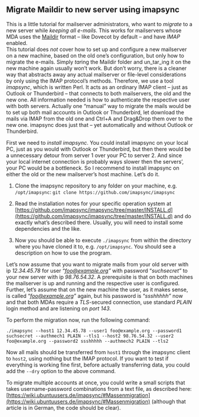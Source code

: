 ## Migrate Maildir to new server using imapsync

This is a little tutorial for mailserver administrators, who want to *migrate* to a new server while *keeping all e-mails*. This works for mailservers whose MDA uses the [Maildir](https://en.wikipedia.org/wiki/Maildir) format – like Dovecot by default – and have *IMAP* enabled.  
This tutorial does *not* cover how to set up and configure a new mailserver on a new machine, based on the old one’s configuration, but only how to migrate the e-mails. Simply *tar*ing the Maildir folder and un_tar_ing it on the new machine again usually won’t work. But don’t worry, there is a cleaner way that abstracts away any actual mailserver or file-level considerations by only using the IMAP protocol’s methods. Therefore, we use a tool *imapsync*, which is written Perl. It acts as an ordinary IMAP client – just as Outlook or Thunderbird – that connects to both mailservers, the old and the new one. All information needed is how to authenticate the respective user with both servers. Actually one “manual” way to migrate the mails would be to set up both mail accounts in Outlook or Thunderbird, let download the mails via IMAP from the old one and Ctrl+A and Drag&Drop them over to the new one. imapsync does just that – yet automatically and without Outlook or Thunderbird.

First we need to *install imapsync*. You could install imapsync on your local PC, just as you would with Outlook or Thunderbird, but then there would be a unnecessary detour from server 1 over your PC to server 2\. And since your local internet connection is probably ways slower then the servers’, your PC would be a bottleneck. So I recommend to install imapsync on either the old or the new mailserver’s host machine. Let’s do it.

1.  Clone the imapsync repository to any folder on your machine, e.g. `/opt/imapsync`: `git clone https://github.com/imapsync/imapsync`

2.  Read the installation notes for your specific operation system at [https://github.com/imapsync/imapsync/tree/master/INSTALL.d](https://github.com/imapsync/imapsync/tree/master/INSTALL.d) and do exactly what’s described there. Usually, you will need to install some dependencies and the like.

3.  Now you should be able to execute `./imapsync` from within the directory where you have cloned it to, e.g. `/opt/imapsync`. You should see a description on how to use the program.

Let’s now assume that you want to migrate mails from your old server with ip *12.34.45.78* for user “*foo@example.org”* with password “*suchsecret”* to your new server with ip *98.76.54.32*. A prerequisite is that on both machines the mailserver is up and running and the respective user is configured. Further, let’s assume that on the new machine the user, as it makes sense, is called “*foo@example.org”* again, but his password is “*ssshhhhh”* now and that both MDAs require a *TLS*-secured connection, use standard *PLAIN* login method and are listening on *port 143*.

To perform the migration now, run the following command:

```
./imapsync --host1 12.34.45.78 --user1 foo@example.org --password1 suchsecret --authmech1 PLAIN --tls1 --host2 98.76.54.32 --user2 foo@example.org --password2 ssshhhhh --authmech2 PLAIN --tls2
```

Now all mails should be transferred from `host1` through the imapsync client to `host2`, using nothing but the IMAP protocol. If you want to test if everything is working fine first, before actually transferring data, you could add the `--dry` option to the above command.

To migrate multiple accounts at once, you could write a small scripts that takes username-password combinations from a text file, as described here: [https://wiki.ubuntuusers.de/imapsync/#Massenmigration](https://wiki.ubuntuusers.de/imapsync/#Massenmigration) (although that article is in German, the code should be clear).